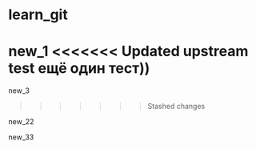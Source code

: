 # learn_git

new_1
<<<<<<< Updated upstream
test
ещё один тест))
=======

new_3
>>>>>>> Stashed changes

new_22

new_33